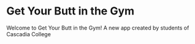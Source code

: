 # Get Your Butt in the Gym
Welcome to Get Your Butt in the Gym! A new app created by students of Cascadia College
